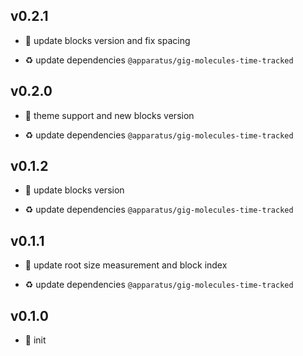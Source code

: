 ## v0.2.1

* 🐞 update blocks version and fix spacing

* ♻️ update dependencies `@apparatus/gig-molecules-time-tracked`

## v0.2.0

* 🌱 theme support and new blocks version

* ♻️ update dependencies `@apparatus/gig-molecules-time-tracked`

## v0.1.2

* 🐞 update blocks version

* ♻️ update dependencies `@apparatus/gig-molecules-time-tracked`

## v0.1.1

* 🐞 update root size measurement and block index

* ♻️ update dependencies `@apparatus/gig-molecules-time-tracked`

## v0.1.0

* 🐣 init
